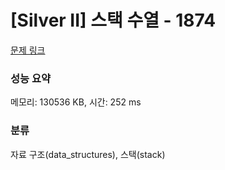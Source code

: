 # [Silver II] 스택 수열 - 1874 

[문제 링크](https://www.acmicpc.net/problem/1874) 

### 성능 요약

메모리: 130536 KB, 시간: 252 ms

### 분류

자료 구조(data_structures), 스택(stack)

